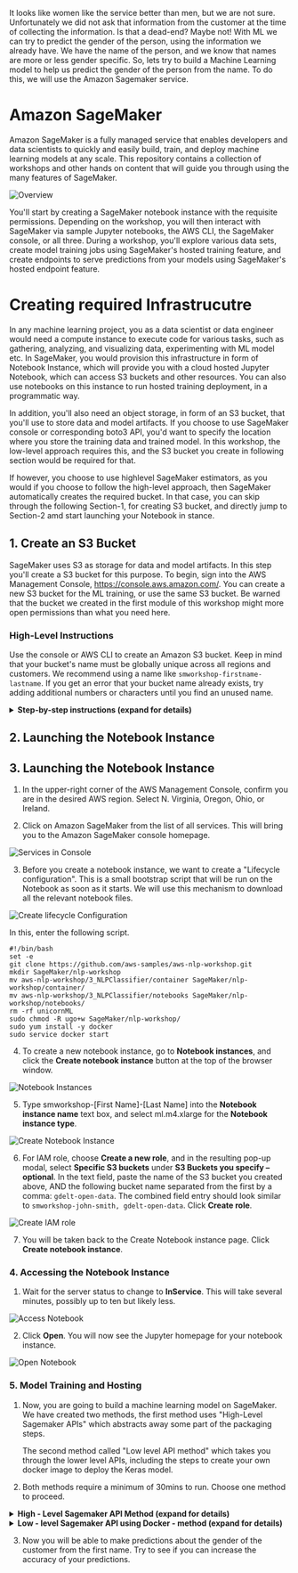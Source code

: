 It looks like women like the service better than men, but we are not sure. Unfortunately we did not ask that information from the customer at the time of collecting the information. Is that a dead-end? Maybe not! With ML we can try to predict the gender of the person, using the information we already have. We have the name of the person, and we know that names are more or less gender specific. So, lets try to build a Machine Learning model to help us predict the gender of the person from the name. To do this, we will use the Amazon Sagemaker service.

# Amazon SageMaker

Amazon SageMaker is a fully managed service that enables developers and data scientists to quickly and easily build, train, and deploy machine learning models at any scale. This repository contains a collection of workshops and other hands on content that will guide you through using the many features of SageMaker.  

![Overview](../images/overview.png)

You'll start by creating a SageMaker notebook instance with the requisite permissions. Depending on the workshop, you will then interact with SageMaker via sample Jupyter notebooks, the AWS CLI, the SageMaker console, or all three. During a workshop, you'll explore various data sets, create model training jobs using SageMaker's hosted training feature, and create endpoints to serve predictions from your models using SageMaker's hosted endpoint feature.  


# Creating required Infrastrucutre

In any machine learning project, you as a data scientist or data engineer would need a compute instance to execute code for various tasks, such as gathering, analyzing, and visualizing data, experimenting with ML model etc. In SageMaker, you would provision this infrastructure in form of Notebook Instance, which will provide you with a cloud hosted Jupyter Notebook, which can access S3 buckets and other resources. You can also use notebooks on this instance to run hosted training deployment, in a programmatic way.

In addition, you'll also need an object storage, in form of an S3 bucket, that you'll use to store data and model artifacts. If you choose to use SageMaker console or corresponding boto3 API, you'd want to specify the location where you store the training data and trained model. In this workshop, the low-level approach requires this, and the S3 bucket you create in following section would be required for that.

If however, you choose to use highlevel SageMaker estimators, as you would if you choose to follow the high-level approach, then SageMaker automatically creates the required bucket. In that case, you can skip through the following Section-1, for creating S3 bucket, and directly jump to Section-2 amd start launching your Notebook in stance.

## 1. Create an S3 Bucket

SageMaker uses S3 as storage for data and model artifacts.  In this step you'll create a S3 bucket for this purpose. To begin, sign into the AWS Management Console, https://console.aws.amazon.com/. You can create a new S3 bucket for the ML training, or use the same S3 bucket. Be warned that the bucket we created in the first module of this workshop might more open permissions than what you need here.

### High-Level Instructions

Use the console or AWS CLI to create an Amazon S3 bucket. Keep in mind that your bucket's name must be globally unique across all regions and customers. We recommend using a name like `smworkshop-firstname-lastname`. If you get an error that your bucket name already exists, try adding additional numbers or characters until you find an unused name.

<details>
<summary><strong>Step-by-step instructions (expand for details)</strong></summary><p>

1. In the AWS Management Console, choose **Services** then select **S3** under Storage.

1. Choose **+Create Bucket**

1. Provide a globally unique name for your bucket such as `smworkshop-firstname-lastname`.

1. Select the Region you've chosen to use for this workshop from the dropdown.

1. Choose **Next** in the lower right of the dialog without selecting a bucket to copy settings from.
    ![Create bucket screenshot](images/smworkshop-bucket-creation.png)

1. Leave everything default on `Configure options` screen and choose **Next** in the lower right of the dialog.   

1. On `Permissions` screen, esnure that public permissions are not granted to this bucket, by checking that under the dropdown for `Manage public permissions`, the option `Do not grant public read access to this bucket (Recommended)` remains selected. 
    ![Create bucket screenshot](images/smworkshop-bucket-permission.png)

1. Choose **Next** in the lower right of the dialog to go to Review screen, and verify the screen showed is similar to the example shown below.
    ![Create bucket screenshot](images/smworkshop-bucket-review.png)

1. Choose **Create Bucket** to complete the S3 bucket creation. You'll use this bucket to host your training data, and also to store the model artifacts.

</p></details>

## 2. Launching the Notebook Instance

## 3. Launching the Notebook Instance

1. In the upper-right corner of the AWS Management Console, confirm you are in the desired AWS region. Select N. Virginia, Oregon, Ohio, or Ireland.

2. Click on Amazon SageMaker from the list of all services.  This will bring you to the Amazon SageMaker console homepage.

![Services in Console](../images/console-services.png)


3. Before you create a notebook instance, we want to create a "Lifecycle configuration". This is a small bootstrap script that will be run on the Notebook as soon as it starts. We will use this mechanism to download all the relevant notebook files.

![Create lifecycle Configuration](images/lifecycle_configuration.png)

In this, enter the following script.

```
#!/bin/bash
set -e
git clone https://github.com/aws-samples/aws-nlp-workshop.git
mkdir SageMaker/nlp-workshop
mv aws-nlp-workshop/3_NLPClassifier/container SageMaker/nlp-workshop/container/
mv aws-nlp-workshop/3_NLPClassifier/notebooks SageMaker/nlp-workshop/notebooks/
rm -rf unicornML
sudo chmod -R ugo+w SageMaker/nlp-workshop/
sudo yum install -y docker
sudo service docker start

```


4. To create a new notebook instance, go to **Notebook instances**, and click the **Create notebook instance** button at the top of the browser window.

![Notebook Instances](../images/notebook-instances.png)

5. Type smworkshop-[First Name]-[Last Name] into the **Notebook instance name** text box, and select ml.m4.xlarge for the **Notebook instance type**.

![Create Notebook Instance](../images/notebook-settings.png)

6. For IAM role, choose **Create a new role**, and in the resulting pop-up modal, select **Specific S3 buckets** under **S3 Buckets you specify – optional**. In the text field, paste the name of the S3 bucket you created above, AND the following bucket name separated from the first by a comma:  `gdelt-open-data`.  The combined field entry should look similar to ```smworkshop-john-smith, gdelt-open-data```. Click **Create role**.

![Create IAM role](../images/role-popup.png)

7. You will be taken back to the Create Notebook instance page.  Click **Create notebook instance**.

### 4. Accessing the Notebook Instance

1. Wait for the server status to change to **InService**. This will take several minutes, possibly up to ten but likely less.

![Access Notebook](../images/open-notebook.png)

2. Click **Open**. You will now see the Jupyter homepage for your notebook instance.

![Open Notebook](../images/jupyter-homepage.png)

### 5. Model Training and Hosting

1. Now, you are going to build a machine learning model on SageMaker. We have created two methods, the first method uses "High-Level Sagemaker APIs" which abstracts away some part of the packaging steps.

   The second method called "Low level API method" which takes you through the lower level APIs, including the steps to create your own docker image to deploy the Keras model.

2. Both methods require a minimum of 30mins to run. Choose one method to proceed.

<details>
<summary><strong>High - Level Sagemaker API Method (expand for details)</strong></summary><p>

Once you open the notebook, you will see a file browser. Browse to the folder called "nlp-workshop/notebooks/". Click on the "highlevel-tensorflow-classifer.ipynb" file to open the Jypyter notebook. The remaining instructions to run the notebook are embeddeded in the notebook itself.

After successfully creating an endpoint, the next step would be to create a new API Gateway method, a Lambda function in the backend to integrate with the hosted endpoint, and update the configuration Javsacript of your webapplication so that when `Identify Gender` button is clicked, this new endpoint recieved the HTTP request. If you're eager to see the end result of all the hard work you put in to identify customers' genders, you can launch one of these AWS CloudFormation templates in the Region of your choice to build the necessary resources automatically.

Region| Launch
------|-----
US East (N. Virginia) | [![Launch Module 1 in us-east-1](http://docs.aws.amazon.com/AWSCloudFormation/latest/UserGuide/images/cloudformation-launch-stack-button.png)](https://console.aws.amazon.com/cloudformation/home?region=us-east-1#/stacks/new?stackName=nlp-workshop-voc-sagemaker&templateURL=https://s3.amazonaws.com/nlp-serverless-workshop/voc-sagemaker-high-level.json)
US East (Ohio) | [![Launch Module 1 in us-east-2](http://docs.aws.amazon.com/AWSCloudFormation/latest/UserGuide/images/cloudformation-launch-stack-button.png)](https://console.aws.amazon.com/cloudformation/home?region=us-east-2#/stacks/new?stackName=nlp-workshop-voc-sagemaker&templateURL=https://s3.amazonaws.com/nlp-serverless-workshop/voc-sagemaker-high-level.json)
US West (Oregon) | [![Launch Module 1 in us-west-2](http://docs.aws.amazon.com/AWSCloudFormation/latest/UserGuide/images/cloudformation-launch-stack-button.png)](https://console.aws.amazon.com/cloudformation/home?region=us-west-2#/stacks/new?stackName=nlp-workshop-voc-sagemaker&templateURL=https://s3.amazonaws.com/nlp-serverless-workshop/voc-sagemaker-high-level.json)
EU (Ireland) | [![Launch Module 1 in eu-west-1](http://docs.aws.amazon.com/AWSCloudFormation/latest/UserGuide/images/cloudformation-launch-stack-button.png)](https://console.aws.amazon.com/cloudformation/home?region=eu-west-1#/stacks/new?stackName=nlp-workshop-voc-sagemaker&templateURL=https://s3.amazonaws.com/nlp-serverless-workshop/voc-sagemaker-high-level.json)

</details>

<details>
<summary><strong>Low - level Sagemaker API using Docker - method (expand for details)</strong></summary><p>

Once you finish Running the orchestration notebook, and obtain a SageMaker hosted endpoint name, the next step would be to create a new API Gateway method, a Lambda function in the backend to integrate with the hosted endpoint, and update the configuration Javsacript of your webapplication so that when `Identify Gender` button is clicked, this new endpoint recieved the HTTP request. If you're eager to see the end result of all the hard work you put in to identify customers' genders,  you can launch one of these AWS CloudFormation templates in the Region of your choice to build the necessary resources
automatically.

Region| Launch
------|-----
US East (N. Virginia) | [![Launch Module 1 in us-east-1](http://docs.aws.amazon.com/AWSCloudFormation/latest/UserGuide/images/cloudformation-launch-stack-button.png)](https://console.aws.amazon.com/cloudformation/home?region=us-east-1#/stacks/new?stackName=nlp-workshop-voc-sagemaker&templateURL=https://s3.amazonaws.com/nlp-serverless-workshop/templates/voc-sagemaker.json)
US East (Ohio) | [![Launch Module 1 in us-east-2](http://docs.aws.amazon.com/AWSCloudFormation/latest/UserGuide/images/cloudformation-launch-stack-button.png)](https://console.aws.amazon.com/cloudformation/home?region=us-east-2#/stacks/new?stackName=nlp-workshop-voc-sagemaker&templateURL=https://s3.amazonaws.com/nlp-serverless-workshop/templates/voc-sagemaker.json)
US West (Oregon) | [![Launch Module 1 in us-west-2](http://docs.aws.amazon.com/AWSCloudFormation/latest/UserGuide/images/cloudformation-launch-stack-button.png)](https://console.aws.amazon.com/cloudformation/home?region=us-west-2#/stacks/new?stackName=nlp-workshop-voc-sagemaker&templateURL=https://s3.amazonaws.com/nlp-serverless-workshop/templates/voc-sagemaker.json)
EU (Ireland) | [![Launch Module 1 in eu-west-1](http://docs.aws.amazon.com/AWSCloudFormation/latest/UserGuide/images/cloudformation-launch-stack-button.png)](https://console.aws.amazon.com/cloudformation/home?region=eu-west-1#/stacks/new?stackName=nlp-workshop-voc-sagemaker&templateURL=https://s3.amazonaws.com/nlp-serverless-workshop/templates/voc-sagemaker.json)
</details>

3. Now you will be able to make predictions about the gender of the customer from the first name. Try to see if you can increase the accuracy of your predictions.
